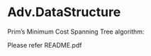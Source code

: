 Adv.DataStructure
=================

Prim’s Minimum Cost Spanning Tree algorithm:

Please refer README.pdf
